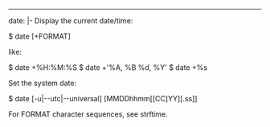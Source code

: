 --- 
date: |-
  Display the current date/time:
  
  $ date [+FORMAT]
  
  like:
  
  $ date +%H:%M:%S
  $ date +'%A, %B %d, %Y'
  $ date +%s
  
  Set the system date:
  
  $ date [-u|--utc|--universal] [MMDDhhmm[[CC]YY][.ss]]
  
  For FORMAT character sequences, see strftime.
